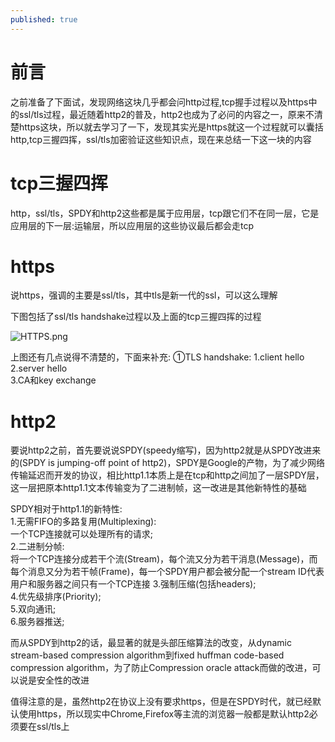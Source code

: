 ```yaml
---
published: true
---
```

# 前言

之前准备了下面试，发现网络这块几乎都会问http过程,tcp握手过程以及https中的ssl/tls过程，最近随着http2的普及，http2也成为了必问的内容之一，原来不清楚https这块，所以就去学习了一下，发现其实光是https就这一个过程就可以囊括http,tcp三握四挥，ssl/tls加密验证这些知识点，现在来总结一下这一块的内容  

# tcp三握四挥  
http，ssl/tls，SPDY和http2这些都是属于应用层，tcp跟它们不在同一层，它是应用层的下一层:运输层，所以应用层的这些协议最后都会走tcp  

# https  
说https，强调的主要是ssl/tls，其中tls是新一代的ssl，可以这么理解  

下图包括了ssl/tls handshake过程以及上面的tcp三握四挥的过程  

![HTTPS.png](https://silbertmonaphia.github.io/assets/images/HTTPS.png)

上图还有几点说得不清楚的，下面来补充:
①TLS handshake:
1.client hello  
2.server hello  
3.CA和key exchange  


# http2  
要说http2之前，首先要说说SPDY(speedy缩写)，因为http2就是从SPDY改进来的(SPDY is jumping-off point of http2)，SPDY是Google的产物，为了减少网络传输延迟而开发的协议，相比http1.1本质上是在tcp和http之间加了一层SPDY层，这一层把原本http1.1文本传输变为了二进制帧，这一改进是其他新特性的基础  

SPDY相对于http1.1的新特性:  
1.无需FIFO的多路复用(Multiplexing):  
一个TCP连接就可以处理所有的请求;  
2.二进制分帧:  
将一个TCP连接分成若干个流(Stream)，每个流又分为若干消息(Message)，而每个消息又分为若干帧(Frame)，每一个SPDY用户都会被分配一个stream ID代表用户和服务器之间只有一个TCP连接
3.强制压缩(包括headers);  
4.优先级排序(Priority);  
5.双向通讯;  
6.服务器推送;  

而从SPDY到http2的话，最显著的就是头部压缩算法的改变，从dynamic stream-based compression algorithm到fixed huffman code-based compression algorithm，为了防止Compression oracle attack而做的改进，可以说是安全性的改进  

值得注意的是，虽然http2在协议上没有要求https，但是在SPDY时代，就已经默认使用https，所以现实中Chrome,Firefox等主流的浏览器一般都是默认http2必须要在ssl/tls上
